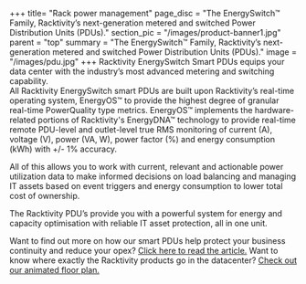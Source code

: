 +++
title= "Rack power management"
page_disc = "The EnergySwitch™ Family, Racktivity’s next-generation metered and switched Power Distribution Units (PDUs)."
section_pic = "/images/product-banner1.jpg"
parent = "top"
summary = "The EnergySwitch™ Family, Racktivity’s next-generation metered and switched Power Distribution Units (PDUs)."
image = "/images/pdu.jpg"
+++
Racktivity EnergySwitch Smart PDUs equips your data center with the industry’s most advanced metering and switching capability.\
All Racktivity EnergySwitch smart PDUs are built upon Racktivity’s real-time operating system, EnergyOS™ to provide the highest degree of granular real-time PowerQuality type metrics. EnergyOS™ implements the hardware-related portions of Racktivity's EnergyDNA™ technology to provide real-time remote PDU-level and outlet-level true RMS monitoring of current (A), voltage (V), power (VA, W), power factor (%) and energy consumption (kWh) with +/- 1% accuracy.

All of this allows you to work with current, relevant and actionable power utilization data to make informed decisions on load balancing and managing IT assets based on event triggers and energy consumption to lower total cost of ownership.

The Racktivity PDU’s provide you with a powerful system for energy and capacity optimisation with reliable IT asset protection, all in one unit.

Want to find out more on how our smart PDUs help protect your business continuity and reduce your opex? [Click here to read the article.](/post/our-smart-pdus-increase-your-uptime-reduce-opex)
Want to know where exactly the Racktivity products go in the datacenter? [Check out our animated floor plan.](/post/data-center-floor-plan-solution-overview)
